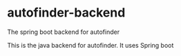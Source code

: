 # autofinder-backend
The spring boot backend for autofinder

This is the java backend for autofinder. It uses Spring boot
